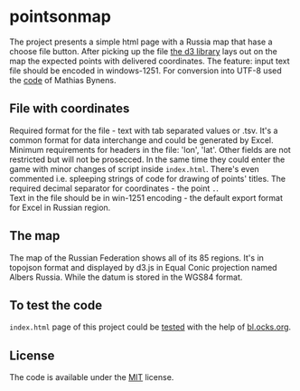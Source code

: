 # pointsonmap
The project presents a simple html page with a Russia map that hase a choose file button. After picking up the file [the d3 library](https://github.com/d3/d3) lays out on the map the expected points with delivered coordinates. The feature: input text file should be encoded in windows-1251. For conversion into UTF-8 used the [code](https://github.com/mathiasbynens/windows-1251) of Mathias Bynens.

## File with coordinates
Required format for the file - text with tab separated values or .tsv. It's a common format for data interchange and could be generated by Excel.  
Minimum requirements for headers in the file: 'lon', 'lat'. Other fields are not restricted but will not be prosecced. In the same time they could enter the game with minor changes of script inside `index.html`. There's even commented i.e. spleeping strings of code for drawing of points' titles.
The required decimal separator for coordinates - the point `.`.  
Text in the file should be in win-1251 encoding - the default export format for Excel in Russian region.

## The map
The map of the Russian Federation shows all of its 85 regions. It's in topojson format and displayed by d3.js in Equal Conic projection named Albers Russia. While the datum is stored in the WGS84 format.

## To test the code
`index.html` page of this project could be [tested](https://bl.ocks.org/novoagain/raw/2fddc384a1f06fdbbe7affc85a9d9b4d/) with the help of [bl.ocks.org](bl.ocks.org).

## License
The code is available under the [MIT](https://mths.be/mit) license.
